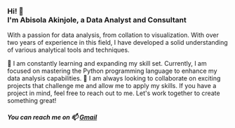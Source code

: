 <h3>Hi! 👋<br>I'm Abisola Akinjole, a Data Analyst and Consultant</h3>
With a passion for data analysis, from collation to visualization. With over two years of experience in this field, I have developed a solid understanding of various analytical tools and techniques.

🌱 I am constantly learning and expanding my skill set. Currently, I am focused on mastering the Python programming language to enhance my data analysis capabilities.
💞️ I am always looking to collaborate on exciting projects that challenge me and allow me to apply my skills. If you have a project in mind, feel free to reach out to me. Let's work together to create something great!
 <h5>You can reach me on  📫 <a href="abisolaaj@gmail.com">Gmail</a></h5>



<!---
abisola-joy/abisola-joy is a ✨ special ✨ repository because its `README.md` (this file) appears on your GitHub profile.
You can click the Preview link to take a look at your changes.
--->
